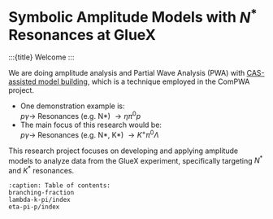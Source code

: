 # Symbolic Amplitude Models with $N^*$ Resonances at GlueX

:::{title} Welcome
:::

We are doing amplitude analysis and Partial Wave Analysis (PWA) with [CAS-assisted model building](https://compwa.github.io/symbolics), which is a technique employed in the ComPWA project.

- One demonstration example is:<br>
  $p \gamma \to$ Resonances (e.g. N\*) $\to \eta \pi^0 p$
- The main focus of this research would be:<br>
  $p \gamma \to$ Resonances (e.g. N\*, K\*) $\to K^+ \pi^0 \Lambda$

This research project focuses on developing and applying amplitude models to analyze data from the GlueX experiment, specifically targeting $N^*$ and $K^*$ resonances.

```{toctree}
:caption: Table of contents:
branching-fraction
lambda-k-pi/index
eta-pi-p/index
```
